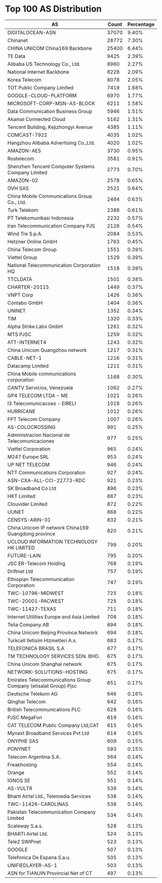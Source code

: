 # Top 100 AS Distribution
| AS | Count | Percentage |
|----|----|----|
| DIGITALOCEAN-ASN | 37070 | 9.40% |
| Chinanet | 28772 | 7.30% |
| CHINA UNICOM China169 Backbone | 25400 | 6.44% |
| TE Data | 9425 | 2.39% |
| Alibaba US Technology Co., Ltd. | 8960 | 2.27% |
| National Internet Backbone | 8228 | 2.09% |
| Korea Telecom | 8078 | 2.05% |
| TOT Public Company Limited | 7419 | 1.88% |
| GOOGLE-CLOUD-PLATFORM | 6970 | 1.77% |
| MICROSOFT-CORP-MSN-AS-BLOCK | 6211 | 1.58% |
| Data Communication Business Group | 5946 | 1.51% |
| Akamai Connected Cloud | 5162 | 1.31% |
| Tencent Building, Kejizhongyi Avenue | 4385 | 1.11% |
| COMCAST-7922 | 4035 | 1.02% |
| Hangzhou Alibaba Advertising Co.,Ltd. | 4020 | 1.02% |
| AMAZON-AES | 3730 | 0.95% |
| Rostelecom | 3581 | 0.91% |
| Shenzhen Tencent Computer Systems Company Limited | 2773 | 0.70% |
| AMAZON-02 | 2578 | 0.65% |
| OVH SAS | 2521 | 0.64% |
| China Mobile Communications Group Co., Ltd. | 2484 | 0.63% |
| Turk Telekom | 2388 | 0.61% |
| PT Telekomunikasi Indonesia | 2232 | 0.57% |
| Iran Telecommunication Company PJS | 2128 | 0.54% |
| Wind Tre S.p.A. | 2084 | 0.53% |
| Hetzner Online GmbH | 1763 | 0.45% |
| China Telecom Group | 1551 | 0.39% |
| Viettel Group | 1529 | 0.39% |
| National Telecommunication Corporation HQ | 1518 | 0.39% |
| TTCLDATA | 1501 | 0.38% |
| CHARTER-20115 | 1449 | 0.37% |
| VNPT Corp | 1426 | 0.36% |
| Contabo GmbH | 1404 | 0.36% |
| UNINET | 1352 | 0.34% |
| TIM | 1320 | 0.33% |
| Alpha Strike Labs GmbH | 1261 | 0.32% |
| MTS PJSC | 1259 | 0.32% |
| ATT-INTERNET4 | 1243 | 0.32% |
| China Unicom Guangzhou network | 1217 | 0.31% |
| CABLE-NET-1 | 1216 | 0.31% |
| Datacamp Limited | 1211 | 0.31% |
| China Mobile communications corporation | 1168 | 0.30% |
| CANTV Servicios, Venezuela | 1062 | 0.27% |
| GP4 TELECOM LTDA - ME | 1021 | 0.26% |
| I3 Telecomunicacoes - EIRELI | 1018 | 0.26% |
| HURRICANE | 1012 | 0.26% |
| FPT Telecom Company | 1007 | 0.26% |
| AS-COLOCROSSING | 991 | 0.25% |
| Administracion Nacional de Telecomunicaciones | 977 | 0.25% |
| Viettel Corporation | 965 | 0.24% |
| M247 Europe SRL | 953 | 0.24% |
| UP NET TELECOM | 946 | 0.24% |
| NTT Communications Corporation | 927 | 0.24% |
| ASN-CXA-ALL-CCI-22773-RDC | 921 | 0.23% |
| SK Broadband Co Ltd | 896 | 0.23% |
| HKT Limited | 887 | 0.23% |
| Clouvider Limited | 872 | 0.22% |
| UUNET | 868 | 0.22% |
| CENSYS-ARIN-01 | 832 | 0.21% |
| China Unicom IP network China169 Guangdong province | 820 | 0.21% |
| UCLOUD INFORMATION TECHNOLOGY HK LIMITED | 799 | 0.20% |
| FUTURE-LAIN | 795 | 0.20% |
| JSC ER-Telecom Holding | 768 | 0.19% |
| Driftnet Ltd | 757 | 0.19% |
| Ethiopian Telecommunication Corporation | 747 | 0.19% |
| TWC-10796-MIDWEST | 725 | 0.18% |
| TWC-20001-PACWEST | 725 | 0.18% |
| TWC-11427-TEXAS | 711 | 0.18% |
| Internet Utilities Europe and Asia Limited | 708 | 0.18% |
| Telia Company AB | 694 | 0.18% |
| China Unicom Beijing Province Network | 694 | 0.18% |
| Turkcell Iletisim Hizmetleri A.s. | 683 | 0.17% |
| TELEFONICA BRASIL S.A | 677 | 0.17% |
| TM TECHNOLOGY SERVICES SDN. BHD. | 675 | 0.17% |
| China Unicom Shanghai network | 675 | 0.17% |
| NETWORK-SOLUTIONS-HOSTING | 675 | 0.17% |
| Emirates Telecommunications Group Company (etisalat Group) Pjsc | 651 | 0.17% |
| Deutsche Telekom AG | 646 | 0.16% |
| Qinghai Telecom | 642 | 0.16% |
| British Telecommunications PLC | 628 | 0.16% |
| PJSC MegaFon | 619 | 0.16% |
| CAT TELECOM Public Company Ltd,CAT | 615 | 0.16% |
| Mynext Broadband Services Pvt Ltd | 614 | 0.16% |
| ONYPHE SAS | 609 | 0.15% |
| PONYNET | 593 | 0.15% |
| Telecom Argentina S.A. | 564 | 0.14% |
| Freakhosting | 554 | 0.14% |
| Orange | 552 | 0.14% |
| IONOS SE | 551 | 0.14% |
| AS-VULTR | 539 | 0.14% |
| Bharti Airtel Ltd., Telemedia Services | 538 | 0.14% |
| TWC-11426-CAROLINAS | 538 | 0.14% |
| Pakistan Telecommunication Company Limited | 534 | 0.14% |
| Scaleway S.a.s. | 528 | 0.13% |
| BHARTI Airtel Ltd. | 524 | 0.13% |
| Tele2 SWIPnet | 523 | 0.13% |
| GOOGLE | 507 | 0.13% |
| Telefonica De Espana S.a.u. | 505 | 0.13% |
| UNIFIEDLAYER-AS-1 | 503 | 0.13% |
| ASN for TIANJIN Provincial Net of CT | 497 | 0.13% |

